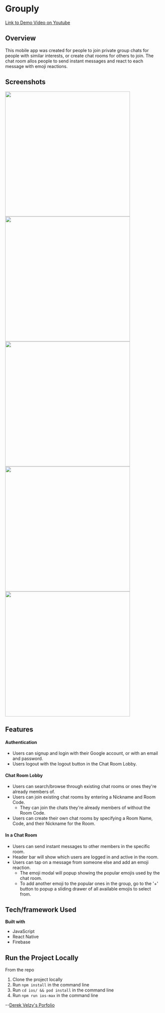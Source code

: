 # Grouply #
[Link to Demo Video on Youtube](https://www.youtube.com/watch?v=pGqhcfDYEcQ)

## Overview ##
This mobile app was created for people to join private group chats for people with similar interests, or create chat rooms for others to join. The chat room allos people to send instant messages and react to each message with emoji reactions.

## Screenshots ##
<img src="https://grouply.s3-us-west-1.amazonaws.com/GrouplyWelcome.png" height="400">
<img src="https://grouply.s3-us-west-1.amazonaws.com/GrouplyLogin.png" height="400">
<img src="https://grouply.s3-us-west-1.amazonaws.com/GrouplyHome.png" height="400">
<img src="https://grouply.s3-us-west-1.amazonaws.com/GrouplyChat.png" height="400">
<img src="https://grouply.s3-us-west-1.amazonaws.com/GrouplyEmoji.png" height="400">

## Features ##
#### Authentication ####
- Users can signup and login with their Google account, or with an email and password.
- Users logout with the logout button in the Chat Room Lobby.

#### Chat Room Lobby ####
- Users can search/browse through existing chat rooms or ones they're already members of.
- Users can join existing chat rooms by entering a Nickname and Room Code.
  - They can join the chats they're already members of without the Room Code.
- Users can create their own chat rooms by specifying a Room Name, Code, and their Nickname for the Room.

#### In a Chat Room ####
- Users can send instant messages to other members in the specific room.
- Header bar will show which users are logged in and active in the room.
- Users can tap on a message from someone else and add an emoji reaction.
  - The emoji modal will popup showing the popular emojis used by the chat room.
  - To add another emoji to the popular ones in the group, go to the '+' button to popup a sliding drawer of all available emojis to select from.

## Tech/framework Used ##
__Built with__
- JavaScript
- React Native
- Firebase

## Run the Project Locally ##
From the repo
1. Clone the project locally
2. Run ```npm install``` in the command line
3. Run ```cd ios/ && pod install``` in the command line
3. Run ```npm run ios-max``` in the command line

--[Derek Velzy's Porfolio](https://www.dvelzyportfolio.com/)
